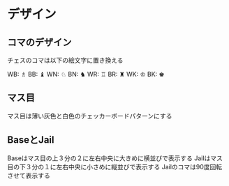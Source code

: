 # デザイン

## コマのデザイン

チェスのコマは以下の絵文字に置き換える

WB: ♗
BB: ♝
WN: ♘
BN: ♞
WR: ♖
BR: ♜
WK: ♔
BK: ♚

## マス目

マス目は薄い灰色と白色のチェッカーボードパターンにする

## BaseとJail
Baseはマス目の上３分の２に左右中央に大きめに横並びで表示する
Jailはマス目の下３分の１に左右中央に小さめに縦並びで表示する
Jailのコマは90度回転させて表示する